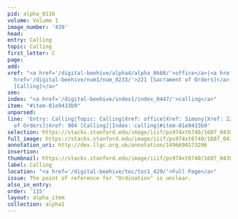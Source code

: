 ```yaml
---
pid: alpha_0116
volume: Volume 1
image_number: '439'
head:
entry: Calling
topic: Calling
first_letter: C
page:
add:
xref: "<a href='/digital-beehive/alpha4/alpha_0660/'>office</a>|<a href='/digital-beehive/alpha4/alpha_0880/'>Simony</a>|<a
  href='/digital-beehive/num1/num_0233/'>221 [Sacrament of Orders]</a>|<a href='/digital-beehive/num4/num_1174/'>904
  [Calling]</a>"
see:
index: "<a href='/digital-beehive/index1/index_0447/'>calling</a>"
item: "#item-01e9433b9"
unparsed:
line: 'Entry: Calling|Topic: Calling|Xref: office|Xref: Simony|Xref: 221 [Sacrament
  of Orders]|Xref: 904 [Calling]|Index: calling|#item-01e9433b9'
selection: https://stacks.stanford.edu/image/iiif/ps974xt6740/1607_0438/319,1233,3148,515/full/0/default.jpg
full_image: https://stacks.stanford.edu/image/iiif/ps974xt6740/1607_0438/full/full/0/default.jpg
annotation_uri: http://dev.llgc.org.uk/annotation/1496690173296
insertion:
thumbnail: https://stacks.stanford.edu/image/iiif/ps974xt6740/1607_0438/319,1233,600,180/250,/0/default.jpg
label: Calling
location: "<a href='/digital-beehive/toc/toc1_429/'>Full Page</a>"
issue: The point of reference for "Ordination" is unclear.
also_in_entry:
order: '115'
layout: alpha_item
collection: alpha1
---
```

